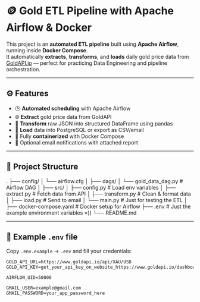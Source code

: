 # 🪙 Gold ETL Pipeline with Apache Airflow & Docker

This project is an **automated ETL pipeline** built using **Apache Airflow**, running inside **Docker Compose**.  
It automatically **extracts**, **transforms**, and **loads** daily gold price data from [GoldAPI.io](https://www.goldapi.io/) — perfect for practicing Data Engineering and pipeline orchestration.

---

## ⚙️ Features

- 🕒 **Automated scheduling** with Apache Airflow  
- 🌐 **Extract** gold price data from GoldAPI  
- 🧮 **Transform** raw JSON into structured DataFrame using pandas  
- 💾 **Load** data into PostgreSQL or export as CSV/email  
- 🐳 Fully **containerized** with Docker Compose  
- 📧 Optional email notifications with attached report  

---

## 📂 Project Structure

.
├── config/
│ └── airflow.cfg
│
├── dags/
│ └── gold_data_dag.py # Airflow DAG 
│
├── src/
│ ├── config.py # Load env variables
│ ├── extract.py # Fetch data from API
│ ├── transform.py # Clean & format data
│ ├── load.py # Send to email
│ └── main.py # Just for testing the ETL
│
├── docker-compose.yaml # Docker setup for Airflow
├── .env # Just the example environment variables =))
└── README.md

---

## 🧾 Example `.env` file

Copy `.env.example` → `.env` and fill your credentials:

```env
GOLD_API_URL=https://www.goldapi.io/api/XAU/USD
GOLD_API_KEY=get_your_api_key_on_website_https://www.goldapi.io/dashboard

AIRFLOW_UID=50000

GMAIL_USER=example@gmail.com
GMAIL_PASSWORD=your_app_password_here


